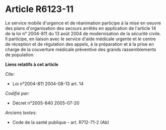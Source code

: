 # Article R6123-11

Le service mobile d'urgence et de réanimation participe à la mise en oeuvre des plans d'organisation des secours arrêtés en
application de l'article 14 de la loi n° 2004-811 du 13 août 2004 de modernisation de la sécurité civile. Il participe, en
liaison avec le service d'aide médicale urgente et le centre de réception et de régulation des appels, à la préparation et à
la prise en charge de la couverture médicale préventive des grands rassemblements de population.

**Liens relatifs à cet article**

_Cite_:

  - Loi n°2004-811 2004-08-13 art. 14

_Codifié par_:

  - Décret n°2005-840 2005-07-20

_Anciens textes_:

  - Code de la santé publique - art. R712-71-2 (Ab)
